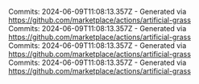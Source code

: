 Commits: 2024-06-09T11:08:13.357Z - Generated via https://github.com/marketplace/actions/artificial-grass
<br>
Commits: 2024-06-09T11:08:13.357Z - Generated via https://github.com/marketplace/actions/artificial-grass
<br>
Commits: 2024-06-09T11:08:13.357Z - Generated via https://github.com/marketplace/actions/artificial-grass
<br>
Commits: 2024-06-09T11:08:13.357Z - Generated via https://github.com/marketplace/actions/artificial-grass
<br>
